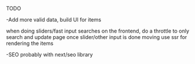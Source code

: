 TODO

-Add more valid data, build UI for items

when doing sliders/fast input searches on the frontend, do a throttle to only search and update page once slider/other input is done moving
use ssr for rendering the items

-SEO probably with next/seo library
